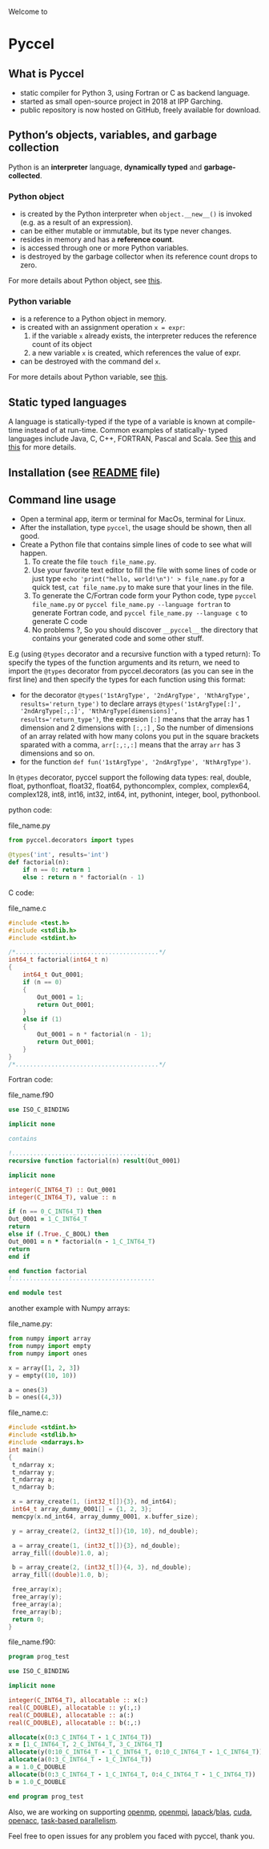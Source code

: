 Welcome to
# Pyccel

 ## What is Pyccel

  -  static compiler for Python 3, using Fortran or C as backend language.
-  started as small open-source project in 2018 at IPP Garching.
-  public repository is now hosted on GitHub, freely available for download.

 ## Python’s objects, variables, and garbage collection

 Python is an **interpreter** language, **dynamically typed** and **garbage-collected**.

 ### Python object

-  is created by the Python interpreter when `object.__new__()` is invoked (e.g. as a result of an expression).
-  can be either mutable or immutable, but its type never changes.
-  resides in memory and has a **reference count**.
-  is accessed through one or more Python variables.
-  is destroyed by the garbage collector when its reference count drops to zero.

For more details about Python object, see [this](https://docs.python.org/3/tutorial/classes.html).

 ### Python variable
-  is a reference to a Python object in memory.
-  is created with an assignment operation `x = expr`:
   1. if the variable `x` already exists, the interpreter reduces the reference count of its object
   2. a new variable `x` is created, which references the value of expr.
-  can be destroyed with the command del `x`.

For more details about Python variable, see [this](https://www.w3schools.com/python/python_variables.asp).

 ## Static typed languages
    
A language is statically-typed if the type of a variable is known at compile-time instead of at run-time. Common examples of statically-
typed languages include Java, C, C++, FORTRAN, Pascal and Scala. See [this](https://en.wikipedia.org/wiki/Type_system#:~:text=In%20programming%20languages%2C%20a%20type,%2C%20expressions%2C%20functions%20or%20modules.) and [this](https://android.jlelse.eu/magic-lies-here-statically-typed-vs-dynamically-typed-languages-d151c7f95e2b#:~:text=Static%20typed%20languages,%2C%20FORTRAN%2C%20Pascal%20and%20Scala.) for more details.

 ## Installation (see [README](https://github.com/pyccel/pyccel/blob/master/README.rst) file)

 ## Command line usage
- Open a terminal app, iterm or terminal for MacOs, terminal for Linux. 
- After the installation, type `pyccel`, the usage should be shown, then all good.
- Create a Python file that contains simple lines of code to see what will happen.
  1. To create the file `touch file_name.py`.
  2. Use your favorite text editor to fill the file with some lines of code or just type `echo 'print("hello, world!\n")' > file_name.py`        for a quick test, `cat file_name.py` to make sure that your lines in the file.
  3. To generate the C/Fortran code form your Python code, type `pyccel file_name.py` or `pyccel file_name.py --language fortran`
         to generate Fortran code, and `pyccel file_name.py --language c` to generate C code
  4. No problems ?, So you should discover `__pyccel__` the directory that contains your generated code and some other stuff.

E.g (using `@types` decorator and a recursive function with a typed return):
To specify the types of the function arguments and its return, we need to import the `@types` decorator from pyccel.decorators (as you can see in the first line) and then specify the types for each function using this format:
- for the decorator `@types('1stArgType', '2ndArgType', 'NthArgType', results='return_type')` to declare arrays `@types('1stArgType[:]', '2ndArgType[:,:]', 'NthArgType[dimensions]', results='return_type')`, the expresion `[:]` means that the array has 1 dimension and 2 dimensions with `[:,:]` , So the number of dimensions of an array related with how many colons you put in the square brackets sparated with a comma, `arr[:,:,:]` means that the array `arr` has 3 dimensions and so on.
- for the function `def fun('1stArgType', '2ndArgType', 'NthArgType')`.
   
In `@types` decorator, pyccel support the following data types: real, double, float, pythonfloat, float32, float64, pythoncomplex, complex, complex64, complex128, int8, int16, int32, int64, int, pythonint, integer, bool, pythonbool.
   
  python code:

  file_name.py
  ```python
  from pyccel.decorators import types

  @types('int', results='int')
  def factorial(n):
      if n == 0: return 1
      else : return n * factorial(n - 1)
   ```  
   C code:
   
   file_name.c
   
   ```c
   #include <test.h>
   #include <stdlib.h>
   #include <stdint.h>

   /*........................................*/
   int64_t factorial(int64_t n)
   {
       int64_t Out_0001;
       if (n == 0)
       {
           Out_0001 = 1;
           return Out_0001;
       }
       else if (1)
       {
           Out_0001 = n * factorial(n - 1);
           return Out_0001;
       }
   }
   /*........................................*/
   ```

   Fortran code:
   
   file_name.f90

   ```fortran
   use ISO_C_BINDING

   implicit none

   contains

   !........................................
   recursive function factorial(n) result(Out_0001)

   implicit none

   integer(C_INT64_T) :: Out_0001
   integer(C_INT64_T), value :: n

   if (n == 0_C_INT64_T) then
   Out_0001 = 1_C_INT64_T
   return
   else if (.True._C_BOOL) then
   Out_0001 = n * factorial(n - 1_C_INT64_T)
   return
   end if

   end function factorial
   !........................................

   end module test
   ```

   another example with Numpy arrays:
   
   file_name.py:
   
   ```python
   from numpy import array
   from numpy import empty
   from numpy import ones

   x = array([1, 2, 3])
   y = empty((10, 10))

   a = ones(3)
   b = ones((4,3))
   ```

  file_name.c:
   
  ```c
  #include <stdint.h>
  #include <stdlib.h>
  #include <ndarrays.h>
  int main()
  {
   t_ndarray x;
   t_ndarray y;
   t_ndarray a;
   t_ndarray b;

   x = array_create(1, (int32_t[]){3}, nd_int64);
   int64_t array_dummy_0001[] = {1, 2, 3};
   memcpy(x.nd_int64, array_dummy_0001, x.buffer_size);

   y = array_create(2, (int32_t[]){10, 10}, nd_double);

   a = array_create(1, (int32_t[]){3}, nd_double);
   array_fill((double)1.0, a);

   b = array_create(2, (int32_t[]){4, 3}, nd_double);
   array_fill((double)1.0, b);

   free_array(x);
   free_array(y);
   free_array(a);
   free_array(b);
   return 0;
  }
  ```

  file_name.f90:

  ```fortran
  program prog_test

  use ISO_C_BINDING

  implicit none

  integer(C_INT64_T), allocatable :: x(:)
  real(C_DOUBLE), allocatable :: y(:,:)
  real(C_DOUBLE), allocatable :: a(:)
  real(C_DOUBLE), allocatable :: b(:,:)

  allocate(x(0:3_C_INT64_T - 1_C_INT64_T))
  x = [1_C_INT64_T, 2_C_INT64_T, 3_C_INT64_T]
  allocate(y(0:10_C_INT64_T - 1_C_INT64_T, 0:10_C_INT64_T - 1_C_INT64_T))
  allocate(a(0:3_C_INT64_T - 1_C_INT64_T))
  a = 1.0_C_DOUBLE
  allocate(b(0:3_C_INT64_T - 1_C_INT64_T, 0:4_C_INT64_T - 1_C_INT64_T))
  b = 1.0_C_DOUBLE

  end program prog_test
  ```

Also, we are working on supporting [openmp](https://en.wikipedia.org/wiki/OpenMP), [openmpi](https://en.wikipedia.org/wiki/Open_MPI), [lapack](https://en.wikipedia.org/wiki/LAPACK)/[blas](https://en.wikipedia.org/wiki/Basic_Linear_Algebra_Subprograms), [cuda](https://en.wikipedia.org/wiki/CUDA), [openacc](https://en.wikipedia.org/wiki/OpenACC), [task-based parallelism](https://en.wikipedia.org/wiki/Task_parallelism).

Feel free to open issues for any problem you faced with pyccel, thank you.
